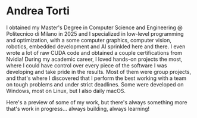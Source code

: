 # Andrea Torti

I obtained my Master's Degree in Computer Science and Engineering @ Politecnico di Milano in 2025 and I specialized in low-level programming and optimization, with a some computer graphics, computer vision, robotics, embedded development and AI sprinkled here and there. I even wrote a lot of raw CUDA code and obtained a couple certifications from Nvidia! During my academic career, I loved hands-on projects the most, where I could have control over every piece of the software I was developing and take pride in the results. Most of them were group projects, and that's where I discovered that I perform the best working with a team on tough problems and under strict deadlines. Some were developed on Windows, most on Linux, but I also daily macOS.


Here's a preview of some of my work, but there's always something more that's work in progress... always building, always learning!

